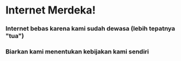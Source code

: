 # Internet Merdeka!
### Internet bebas karena kami sudah dewasa (lebih tepatnya "tua")
### Biarkan kami menentukan kebijakan kami sendiri
